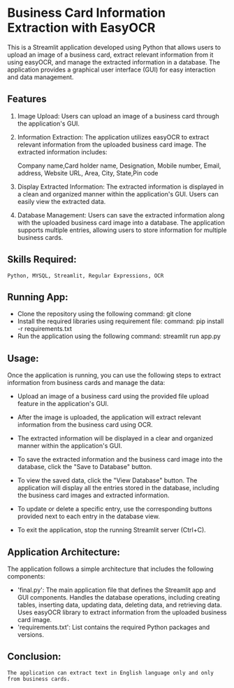 # Business Card Information Extraction with EasyOCR
This is a Streamlit application developed using Python that allows users to upload an image of a business card, extract relevant information from it using easyOCR, and manage the extracted information in a database. The application provides a graphical user interface (GUI) for easy interaction and data management.

## Features
1.  Image Upload: Users can upload an image of a business card through the application's GUI.

2.  Information Extraction: The application utilizes easyOCR to extract relevant information from the uploaded business card image. The extracted information includes:

      Company name,Card holder name, Designation, Mobile number, Email, 
      address, Website URL, Area, City, State,Pin code

3.  Display Extracted Information: The extracted information is displayed in a clean and organized manner within the application's GUI. Users can easily view the extracted data.

4.  Database Management: Users can save the extracted information along with the uploaded business card image into a database. 
    The application supports multiple entries, allowing users to store information for multiple business cards.
    
## Skills Required:
    Python, MYSQL, Streamlit, Regular Expressions, OCR 
## Running App:
 * Clone the repository using the following command:
    git clone 
 * Install the required libraries using requirement file:
    command: pip install -r requirements.txt
 * Run the application using the following command:
    streamlit run app.py
## Usage:

Once the application is running, you can use the following steps to extract information from business cards and manage the data:

* Upload an image of a business card using the provided file upload feature in the application's GUI.

* After the image is uploaded, the application will extract relevant information from the business card using OCR.

* The extracted information will be displayed in a clear and organized manner within the application's GUI.

* To save the extracted information and the business card image into the database, click the "Save to Database" button.

* To view the saved data, click the "View Database" button. The application will display all the entries stored in the database, including the business card images and extracted information.

* To update or delete a specific entry, use the corresponding buttons provided next to each entry in the database view.

* To exit the application, stop the running Streamlit server (Ctrl+C).

## Application Architecture:

 The application follows a simple architecture that includes the following components:

* 'final.py': The main application file that
      defines the Streamlit app and GUI components.
      Handles the database operations, including creating tables, inserting data, updating data, deleting data, and retrieving data.
      Uses easyOCR library to extract information from the uploaded business card image.
* 'requirements.txt': List contains the required Python packages and versions.

## Conclusion:

    The application can extract text in English language only and only from business cards.
